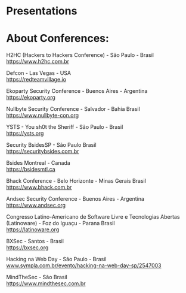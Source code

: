 # Presentations
# About Conferences:

H2HC (Hackers to Hackers Conference) - São Paulo - Brasil<br>
https://www.h2hc.com.br

Defcon - Las Vegas - USA<br>
https://redteamvillage.io

Ekoparty Security Conference - Buenos Aires - Argentina<br>
https://ekoparty.org

Nullbyte Security Conference - Salvador - Bahia Brasil<br>
https://www.nullbyte-con.org

YSTS - You sh0t the Sheriff - São Paulo - Brasil<br>
https://ysts.org

Security BsidesSP - São Paulo Brasil<br>
https://securitybsides.com.br

Bsides Montreal - Canada<br>
https://bsidesmtl.ca

Bhack Conference - Belo Horizonte - Minas Gerais Brasil<br>
https://www.bhack.com.br

Andsec Security Conference - Buenos Aires - Argentina<br>
https://www.andsec.org

Congresso Latino-Americano de Software Livre e Tecnologias Abertas (Latinoware) - Foz do Iguaçu - Parana Brasil<br>
https://latinoware.org

BXSec - Santos - Brasil<br>
https://bxsec.org

Hacking na Web Day - São Paulo - Brasil<br>
www.sympla.com.br/evento/hacking-na-web-day-sp/2547003

MindTheSec - São Brasil<br>
https://www.mindthesec.com.br
